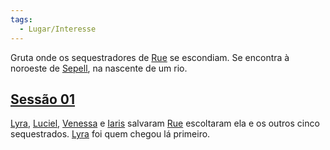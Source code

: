 ```yaml
---
tags:
  - Lugar/Interesse
---
```

Gruta onde os sequestradores de [Rue](../../../../../Personagens/NPCs/Rue/index.md) se escondiam. Se encontra à noroeste de [Sepell](../Sepell.md), na nascente de um rio.

## [Sessão 01](../../../../../Sess%C3%B5es/Sess%C3%A3o%2001/index.md)
[Lyra](../../../../../Personagens/PCs/Lyra/Lyra%20Windsong.md), [Luciel](../../../../../Personagens/PCs/Luciel/index.md), [Venessa](../../../../../Personagens/PCs/Venessa/index.md) e [Iaris](../../../../../Personagens/PCs/Iaris/index.md) salvaram [Rue](../../../../../Personagens/NPCs/Rue/index.md) escoltaram ela e os outros cinco sequestrados. [Lyra](../../../../../Personagens/PCs/Lyra/Lyra%20Windsong.md) foi quem chegou lá primeiro.
